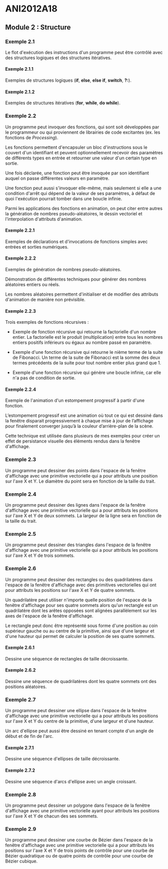 # ANI2012A18

## Module 2 : Structure

### Exemple 2.1

Le flot d'exécution des instructions d'un programme peut être contrôlé avec des structures logiques et des structures itératives.

#### Exemple 2.1.1

Exemples de structures logiques (**if**, **else**, **else if**, **switch**, **?:**).

#### Exemple 2.1.2

Exemples de structures itératives (**for**, **while**, **do while**).

### Exemple 2.2

Un programme peut invoquer des fonctions, qui sont soit développées par le programmeur ou qui proviennent de librairies de code excitantes (ex. les fonctions de *Processing*).

Les fonctions permettent d'encapsuler un bloc d'instructions sous le couvert d'un identifiant et peuvent optionnellement recevoir des paramètres de différents types en entrée et retourner une valeur d'un certain type en sortie.

Une fois déclarée, une fonction peut être invoquée par son identifiant auquel on passe différentes valeurs en paramètre.

Une fonction peut aussi s'invoquer elle-même, mais seulement si elle a une condition d'arrêt qui dépend de la valeur de ses paramètres, à défaut de quoi l'exécution pourrait tomber dans une boucle infinie.

Parmi les applications des fonctions en animation, on peut citer entre autres la génération de nombres pseudo-aléatoires, le dessin vectoriel et l'interpolation d'attributs d'animation.

#### Exemple 2.2.1

Exemples de déclarations et d'invocations de fonctions simples avec entrées et sorties numériques.

#### Exemple 2.2.2

Exemples de génération de nombres pseudo-aléatoires.

Démonstration de différentes techniques pour générer des nombres aléatoires entiers ou réels.

Les nombres aléatoires permettent d'initialiser et de modifier des attributs d'animation de manière non prévisible.

#### Exemple 2.2.3

Trois exemples de fonctions récursives :

- Exemple de fonction récursive qui retourne la factorielle d'un nombre entier. La factorielle est le produit (multiplication) entre tous les nombres entiers positifs inférieurs ou égaux au nombre passé en paramètre.

- Exemple d'une fonction récursive qui retourne le nième terme de la suite de Fibonacci. Un terme de la suite de Fibonacci est la somme des deux termes précédents de la suite pour tout nombre entier plus grand que 1.

- Exemple d'une fonction récursive qui génère une boucle infinie, car elle n'a pas de condition de sortie.

#### Exemple 2.2.4

Exemple de l'animation d'un estompement progressif à partir d'une fonction.

L’estompement progressif est une animation où tout ce qui est dessiné dans la fenêtre disparait progressivement à chaque mise à jour de l’affichage pour finalement converger jusqu’à la couleur d’arrière-plan de la scène.

Cette technique est utilisée dans plusieurs de mes exemples pour créer un effet de persistance visuelle des éléments rendus dans la fenêtre d'affichage.

### Exemple 2.3

Un programme peut dessiner des points dans l'espace de la fenêtre d'affichage avec une primitive vectorielle qui a pour attributs une position sur l'axe X et Y. Le diamètre du point sera en fonction de la taille du trait.

### Exemple 2.4

Un programme peut dessiner des lignes dans l'espace de la fenêtre d'affichage avec une primitive vectorielle qui a pour attributs les positions sur l'axe X et Y de deux sommets. La largeur de la ligne sera en fonction de la taille du trait.

### Exemple 2.5

Un programme peut dessiner des triangles dans l'espace de la fenêtre d'affichage avec une primitive vectorielle qui a pour attributs les positions sur l'axe X et Y de trois sommets.

### Exemple 2.6

Un programme peut dessiner des rectangles ou des quadrilatères dans l'espace de la fenêtre d'affichage avec des primitives vectorielles qui ont pour attributs les positions sur l'axe X et Y de quatre sommets.

Un quadrilatère peut utiliser n'importe quelle position de l'espace de la fenêtre d'affichage pour ses quatre sommets alors qu'un rectangle est un quadrilatère dont les arêtes opposées sont alignées parallèlement sur les axes de l'espace de la fenêtre d'affichage.

Le rectangle peut donc être représenté sous forme d'une position au coin supérieur gauche ou au centre de la primitive, ainsi que d'une largeur et d'une hauteur qui permet de calculer la position de ses quatre sommets.

#### Exemple 2.6.1

Dessine une séquence de rectangles de taille décroissante.

#### Exemple 2.6.2

Dessine une séquence de quadrilatères dont les quatre sommets ont des positions aléatoires.

### Exemple 2.7

Un programme peut dessiner une ellipse dans l'espace de la fenêtre d'affichage avec une primitive vectorielle qui a pour attributs les positions sur l'axe X et Y du centre de la primitive, d'une largeur et d'une hauteur.

Un arc d'ellipse peut aussi être dessiné en tenant compte d'un angle de début et de fin de l'arc.

#### Exemple 2.7.1

Dessine une séquence d'ellipses de taille décroissante.

#### Exemple 2.7.2

Dessine une séquence d'arcs d'ellipse avec un angle croissant.

### Exemple 2.8

Un programme peut dessiner un polygone dans l'espace de la fenêtre d'affichage avec une primitive vectorielle ayant pour attributs les positions sur l'axe X et Y de chacun des ses sommets.

### Exemple 2.9

Un programme peut dessiner une courbe de Bézier dans l'espace de la fenêtre d'affichage avec une primitive vectorielle qui a pour attributs les positions sur l'axe X et Y de trois points de contrôle pour une courbe de Bézier quadratique ou de quatre points de contrôle pour une courbe de Bézier cubique.
